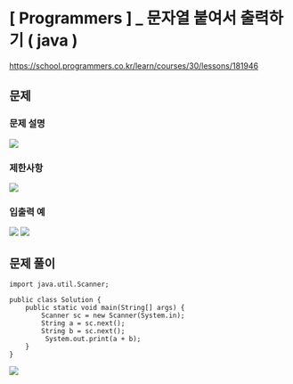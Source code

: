 # [ Programmers ] _ 문자열 붙여서 출력하기 ( java )

https://school.programmers.co.kr/learn/courses/30/lessons/181946
## 문제 
### 문제 설명
![](https://i.imgur.com/O8crlao.png)


### 제한사항
![](https://i.imgur.com/sxavrpb.png)



### 입출력 예
![](https://i.imgur.com/4pm8Kpf.png)  ![](https://i.imgur.com/lhIsnLK.png)



## 문제 풀이
```
import java.util.Scanner;

public class Solution {
    public static void main(String[] args) {
        Scanner sc = new Scanner(System.in);
        String a = sc.next();
        String b = sc.next();
         System.out.print(a + b);
    }
}
```

![](https://i.imgur.com/JtgV35Y.png)




